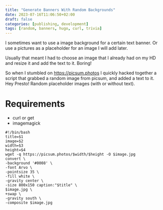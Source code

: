 ```yaml
---
title: "Generate Banners With Random Backgrounds"
date: 2023-07-16T11:06:50+02:00
draft: false 
categories: [publishing, development]
tags: [random, banners, hugo, curl, trivia]
---
```


I sometimes want to use a image background for a certain text banner. 
Or use a pictures as a placeholder for an image I will add later.

Usually that meant I had to choose an image that I already had on my HD and resize it and add the text to it.
Boring!

So when I stumbled on https://picsum.photos I quickly hacked together a script that grabbed a random image from picsum, and added a text to it.
Hey Presto! Random placeholder images (with or without text). 

# Requirements
* curl or get
* imagemagick


```shell
#!/bin/bash
title=$1
image=$2
width=$3
height=$4
wget -q https://picsum.photos/$width/$height -O $image.jpg
convert \
-background '#0008' \ 
-font Arvo \
-pointsize 35 \
-fill white \
-gravity center \
-size 800x150 caption:"$title" \
$image.jpg \
+swap \
-gravity south \
-composite $image.jpg
```
